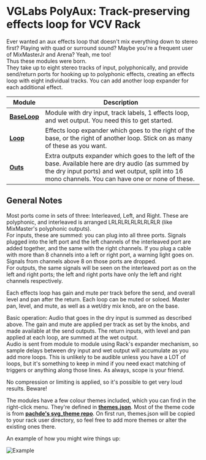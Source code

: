 # VGLabs PolyAux: Track-preserving effects loop for VCV Rack

Ever wanted an aux effects loop that doesn't mix everything down to stereo first? Playing with quad or surround sound? 
Maybe you're a frequent user of MixMasterJr and Arena? Yeah, me too!  
Thus these modules were born.  
They take up to eight stereo tracks of input, polyphonically, and provide send/return ports for hooking up to polyphonic effects, creating an effects loop with eight individual tracks.
You can add another loop expander for each additional effect.

| Module | Description |
| -- | -- |
| **[BaseLoop](doc/base.md)** | Module with dry input, track labels, 1 effects loop, and wet output. You need this to get started. |
| **[Loop](doc/loop.md)** | Effects loop expander which goes to the right of the base, or the right of another loop. Stick on as many of these as you want. |
| **[Outs](doc/outs.md)** | Extra outputs expander which goes to the left of the base. Available here are dry audio (as summed by the dry input ports) and wet output, split into 16 mono channels. You can have one or none of these.|

## General Notes

Most ports come in sets of three: Interleaved, Left, and Right. These are polyphonic, and interleaved is arranged LRLRLRLRLRLRLRLR (like MixMaster's polyphonic outputs).  
For inputs, these are summed: you can plug into all three ports. Signals plugged into the left port and the left channels of the interleaved port are added together, and the same with the right channels.
If you plug a cable with more than 8 channels into a left or right port, a warning light goes on. Signals from channels above 8 on those ports are dropped.  
For outputs, the same signals will be seen on the interleaved port as on the left and right ports; the left and right ports have only the left and right channels respectively.

Each effects loop has gain and mute per track before the send, and overall level and pan after the return. Each loop can be muted or soloed. Master pan, level, and mute, as well as a wet/dry mix knob, are on the base.

Basic operation: Audio that goes in the dry input is summed as described above. The gain and mute are applied per track as set by the knobs, and made available at the send outputs.
The return inputs, with level and pan applied at each loop, are summed at the wet output.  
Audio is sent from module to module using Rack's expander mechanism, so sample delays between dry input and wet output will accumulate as you add more loops. 
This is unlikely to be audible unless you have a LOT of loops, but it's something to keep in mind if you need exact matching of triggers or anything along those lines. As always, scope is your friend.

No compression or limiting is applied, so it's possible to get very loud results. Beware!

The modules have a few colour themes included, which you can find in the right-click menu. They're defined in **[themes.json](../res/themes.json)**. Most of the theme code is from **[pachde's svg_theme repo](https://github.com/Paul-Dempsey/svg_theme)**.
On first run, themes.json will be copied to your rack user directory, so feel free to add more themes or alter the existing ones there.

An example of how you might wire things up:

![Example](PolyAuxMMJrArenaExample.png)

